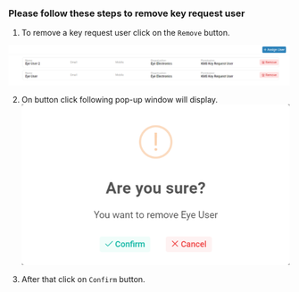 ### Please follow these steps to remove key request user

1. To remove a key request user click on the ```Remove``` button.

![request user list](../../../../assets/file/documentation/key-request-permission/images/user_list.png)

2. On button click following pop-up window will display.
![remove custodian](../../../../assets/file/documentation/key-request-permission/images/remove_user.png)

3. After that click on ```Confirm``` button.
